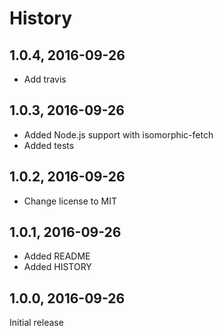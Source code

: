# History

## 1.0.4, 2016-09-26

* Add travis

## 1.0.3, 2016-09-26

* Added Node.js support with isomorphic-fetch
* Added tests

## 1.0.2, 2016-09-26

* Change license to MIT

## 1.0.1, 2016-09-26

* Added README
* Added HISTORY

## 1.0.0, 2016-09-26

Initial release